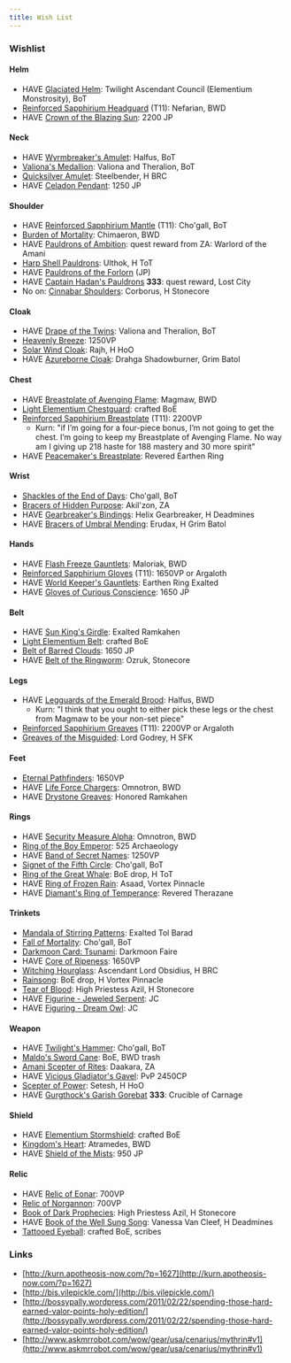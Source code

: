 ```yaml
---
title: Wish List
---
```

### Wishlist
#### Helm
  * HAVE [Glaciated Helm](http://www.wowhead.com/item=59509): Twilight Ascendant Council (Elementium Monstrosity), BoT
  * [Reinforced Sapphirium Headguard](http://www.wowhead.com/item=60359) (T11): Nefarian, BWD
  * HAVE [Crown of the Blazing Sun](http://www.wowhead.com/?item=58108): 2200 JP
#### Neck
  * HAVE [Wyrmbreaker's Amulet](http://www.wowhead.com/item=59483): Halfus, BoT
  * [Valiona's Medallion](http://www.wowhead.com/item=59512): Valiona and Theralion, BoT
  * [Quicksilver Amulet](http://www.wowhead.com/?item=56300): Steelbender, H BRC
  * HAVE [Celadon Pendant](http://www.wowhead.com/item=57934): 1250 JP
#### Shoulder
  * HAVE [Reinforced Sapphirium Mantle](http://www.wowhead.com/item=60362) (T11): Cho'gall, BoT
  * [Burden of Mortality](http://www.wowhead.com/item=59311): Chimaeron, BWD
  * HAVE [Pauldrons of Ambition](http://www.wowhead.com/item=69599): quest reward from ZA: Warlord of the Amani
  * [Harp Shell Pauldrons](http://www.wowhead.com/?item=56272): Ulthok, H ToT
  * HAVE [Pauldrons of the Forlorn](http://www.wowhead.com/?item=58109) (JP) 
  * HAVE [Captain Hadan's Pauldrons](http://www.wowhead.com/item=66907) **333**: quest reward, Lost City
  * No on: [Cinnabar Shoulders](http://www.wowhead.com/?item=56330): Corborus, H Stonecore
#### Cloak
  * HAVE [Drape of the Twins](http://www.wowhead.com/item=59516): Valiona and Theralion, BoT
  * [Heavenly Breeze](http://www.wowhead.com/item=58194): 1250VP
  * [Solar Wind Cloak](http://www.wowhead.com/?item=56434): Rajh, H HoO
  * HAVE [Azureborne Cloak](http://www.wowhead.com/item=56450): Drahga Shadowburner, Grim Batol
#### Chest
  * HAVE [Breastplate of Avenging Flame](http://www.wowhead.com/item=59340): Magmaw, BWD
  * [Light Elementium Chestguard](http://www.wowhead.com/item=55062): crafted BoE
  * [Reinforced Sapphirium Breastplate](http://www.wowhead.com/item=60360) (T11): 2200VP
    * Kurn: "if I’m going for a four-piece bonus, I’m not going to get the chest. I’m going to keep my Breastplate of Avenging Flame. No way am I giving up 218 haste for 188 mastery and 30 more spirit"
  * HAVE [Peacemaker's Breastplate](http://www.wowhead.com/?item=62359): Revered Earthen Ring
#### Wrist
  * [Shackles of the End of Days](http://www.wowhead.com/item=59497): Cho'gall, BoT
  * [Bracers of Hidden Purpose](http://www.wowhead.com/item=69552): Akil'zon, ZA
  * HAVE [Gearbreaker's Bindings](http://www.wowhead.com/item=63476): Helix Gearbreaker, H Deadmines
  * HAVE [Bracers of Umbral Mending](http://www.wowhead.com/?item=56464): Erudax, H Grim Batol
#### Hands
  * HAVE [Flash Freeze Gauntlets](http://www.wowhead.com/item=59352): Maloriak, BWD
  * [Reinforced Sapphirium Gloves](http://www.wowhead.com/item=60363) (T11): 1650VP or Argaloth
  * HAVE [World Keeper's Gauntlets](http://www.wowhead.com/item=62365): Earthen Ring Exalted
  * HAVE [Gloves of Curious Conscience](http://www.wowhead.com/?item=58110): 1650 JP
#### Belt
  * HAVE [Sun King's Girdle](http://www.wowhead.com/?item=62448): Exalted Ramkahen
  * [Light Elementium Belt](http://www.wowhead.com/item=55063): crafted BoE
  * [Belt of Barred Clouds](http://www.wowhead.com/?item=57915): 1650 JP
  * HAVE [Belt of the Ringworm](http://www.wowhead.com/item=56341): Ozruk, Stonecore
#### Legs
  * HAVE [Legguards of the Emerald Brood](http://www.wowhead.com/item=59476): Halfus, BWD
    * Kurn: "I think that you ought to either pick these legs or the chest from Magmaw to be your non-set piece"
  * [Reinforced Sapphirium Greaves](http://www.wowhead.com/item=60361) (T11): 2200VP or Argaloth
  * [Greaves of the Misguided](http://www.wowhead.com/?item=63464): Lord Godrey, H SFK
#### Feet
  * [Eternal Pathfinders](http://www.wowhead.com/item=58198): 1650VP
  * HAVE [Life Force Chargers](http://www.wowhead.com/item=59216): Omnotron, BWD
  * HAVE [Drystone Greaves](http://www.wowhead.com/?item=62438): Honored Ramkahen
#### Rings
  * HAVE [Security Measure Alpha](http://www.wowhead.com/item=59220): Omnotron, BWD
  * [Ring of the Boy Emperor](http://www.wowhead.com/?item=64904): 525 Archaeology
  * HAVE [Band of Secret Names](http://www.wowhead.com/?item=58188): 1250VP
  * [Signet of the Fifth Circle](http://www.wowhead.com/item=59501): Cho'gall, BoT
  * [Ring of the Great Whale](http://www.wowhead.com/?item=56293): BoE drop, H ToT
  * HAVE [Ring of Frozen Rain](http://www.wowhead.com/item=56373): Asaad, Vortex Pinnacle
  * HAVE [Diamant's Ring of Temperance](http://www.wowhead.com/?item=62352): Revered Therazane
#### Trinkets
  * [Mandala of Stirring Patterns](http://www.wowhead.com/item=62472): Exalted Tol Barad
  * [Fall of Mortality](http://wowhead.com/?item=59500): Cho'gall, BoT
  * [Darkmoon Card: Tsunami](http://www.wowhead.com/?item=62050): Darkmoon Faire
  * HAVE [Core of Ripeness](http://www.wowhead.com/item=58184): 1650VP
  * [Witching Hourglass](http://www.wowhead.com/?item=56320): Ascendant Lord Obsidius, H BRC
  * [Rainsong](http://www.wowhead.com/?item=56377): BoE drop, H Vortex Pinnacle
  * [Tear of Blood](http://www.wowhead.com/?item=56351): High Priestess Azil, H Stonecore
  * HAVE [Figurine - Jeweled Serpent](http://www.wowhead.com/item=52353): JC
  * HAVE [Figuring - Dream Owl](http://www.wowhead.com/item=52354): JC
#### Weapon
  * HAVE [Twilight's Hammer](http://www.wowhead.com/?item=63680): Cho'gall, BoT
  * [Maldo's Sword Cane](http://www.wowhead.com/item=59463): BoE, BWD trash
  * [Amani Scepter of Rites](http://www.wowhead.com/item=69581): Daakara, ZA
  * HAVE [Vicious Gladiator's Gavel](http://www.wowhead.com/?item=61338): PvP 2450CP
  * [Scepter of Power](http://www.wowhead.com/?item=57872): Setesh, H HoO
  * HAVE [Gurgthock's Garish Gorebat](http://www.wowhead.com/item=63790) **333**: Crucible of Carnage
#### Shield
  * HAVE [Elementium Stormshield](http://www.wowhead.com/item=55070): crafted BoE
  * [Kingdom's Heart](http://wowhead.com/?item=59327): Atramedes, BWD
  * HAVE [Shield of the Mists](http://www.wowhead.com/item=57925): 950 JP
#### Relic
  * HAVE [Relic of Eonar](http://wowhead.com/?item=64673): 700VP
  * [Relic of Norgannon](http://wowhead.com/?item=64672): 700VP
  * [Book of Dark Prophecies](http://www.wowhead.com/?item=56350): High Priestess Azil, H Stonecore
  * HAVE [Book of the Well Sung Song](http://www.wowhead.com/?item=63487): Vanessa Van Cleef, H Deadmines
  * [Tattooed Eyeball](http://www.wowhead.com/?item=62244): crafted BoE, scribes

### Links
  * [http://kurn.apotheosis-now.com/?p=1627](http://kurn.apotheosis-now.com/?p=1627)
  * [http://bis.vilepickle.com/](http://bis.vilepickle.com/)
  * [http://bossypally.wordpress.com/2011/02/22/spending-those-hard-earned-valor-points-holy-edition/](http://bossypally.wordpress.com/2011/02/22/spending-those-hard-earned-valor-points-holy-edition/)
  * [http://www.askmrrobot.com/wow/gear/usa/cenarius/mythrin#v1](http://www.askmrrobot.com/wow/gear/usa/cenarius/mythrin#v1)
